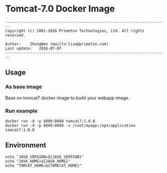 # Tomcat-7.0 Docker Image  
  
`------------------------------------------------------------------------`    
`Copyright (c) 2001-2016 Primeton Technologies, Ltd. All rights reserved.`  
  
`Author:	ZhongWen (mailto:lizw@primeton.com)`  
`Last update:	2016-07-07`  
`------------------------------------------------------------------------`  
  
  
## Usage  
  
### As base image  
Base on tomcat7 docker image to build your webapp image.  

### Run example  
`docker run -d -p 8080:8080 tomcat7:1.0.0`  
`docker run -d -p 8080:8080 -v /root/myapp:/opt/application tomcat7:1.0.0` 
  
## Environment  
  
`echo "JAVA_VERSION=${JAVA_VERSION}"`  
`echo "JAVA_HOME=${JAVA_HOME}"`  
`echo "TOMCAT_HOME=${TOMECAT_HOME}"`  